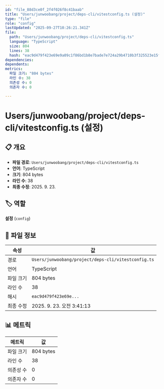 ```yaml
---
id: "file_88d3ce0f_2f4f026f8c41baab"
title: "Users/junwoobang/project/deps-cli/vitestconfig.ts (설정)"
type: "file"
role: "config"
lastUpdated: "2025-09-27T10:26:21.341Z"
file:
  path: "Users/junwoobang/project/deps-cli/vitestconfig.ts"
  language: "TypeScript"
  size: 804
  lines: 38
  hash: "eac9d479f423e69e9a09c1f86bd1b8e7bade7e724a29b4710b3f325523e15fe0"
dependencies:
dependents:
metrics:
  파일 크기: "804 bytes"
  라인 수: 38
  의존성 수: 0
  의존자 수: 0

---
```


# Users/junwoobang/project/deps-cli/vitestconfig.ts (설정)

## 📋 개요

- **파일 경로**: `Users/junwoobang/project/deps-cli/vitestconfig.ts`
- **언어**: TypeScript
- **크기**: 804 bytes
- **라인 수**: 38
- **최종 수정**: 2025. 9. 23.

## 🏷️ 역할

**설정** (`config`)

## 📄 파일 정보

| 속성 | 값 |
|------|----|
| 경로 | `Users/junwoobang/project/deps-cli/vitestconfig.ts` |
| 언어 | TypeScript |
| 파일 크기 | 804 bytes |
| 라인 수 | 38 |
| 해시 | `eac9d479f423e69e...` |
| 최종 수정 | 2025. 9. 23. 오전 3:41:13 |

## 📊 메트릭

| 메트릭 | 값 |
|--------|----|
| 파일 크기 | 804 bytes |
| 라인 수 | 38 |
| 의존성 수 | 0 |
| 의존자 수 | 0 |

